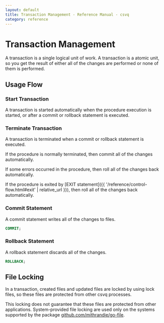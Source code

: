 ```yaml
---
layout: default
title: Transaction Management - Reference Manual - csvq
category: reference
---
```


# Transaction Management

A transaction is a single logical unit of work.
A transaction is a atomic unit, so you get the result of either all of the changes are performed or none of them is performed.

## Usage Flow

### Start Transaction

A transaction is started automatically when the procedure execution is started, or after a commit or rollback statement is executed.


### Terminate Transaction

A transaction is terminated when a commit or rollback statement is executed.

If the procedure is normally terminated, then commit all of the changes automatically.

If some errors occurred in the procedure, then roll all of the changes back automatically.

If the procedure is exited by [EXIT statement]({{ '/reference/control-flow.html#exit' | relative_url }}), then roll all of the changes back automatically.

### Commit Statement

A commit statement writes all of the changes to files.

```sql
COMMIT;
```

### Rollback Statement

A rollback statement discards all of the changes.

```sql
ROLLBACK;
```

## File Locking

In a transaction, created files and updated files are locked by using lock files, so these files are protected from other csvq processes.

This locking does not guarantee that these files are protected from other applications.
System-provided file locking are used only on the systems supported by the package [github.com/mithrandie/go-file](https://github.com/mithrandie/go-file).
